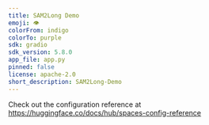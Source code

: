 ```yaml
---
title: SAM2Long Demo
emoji: 👁
colorFrom: indigo
colorTo: purple
sdk: gradio
sdk_version: 5.8.0
app_file: app.py
pinned: false
license: apache-2.0
short_description: SAM2Long-Demo
---
```


Check out the configuration reference at https://huggingface.co/docs/hub/spaces-config-reference
